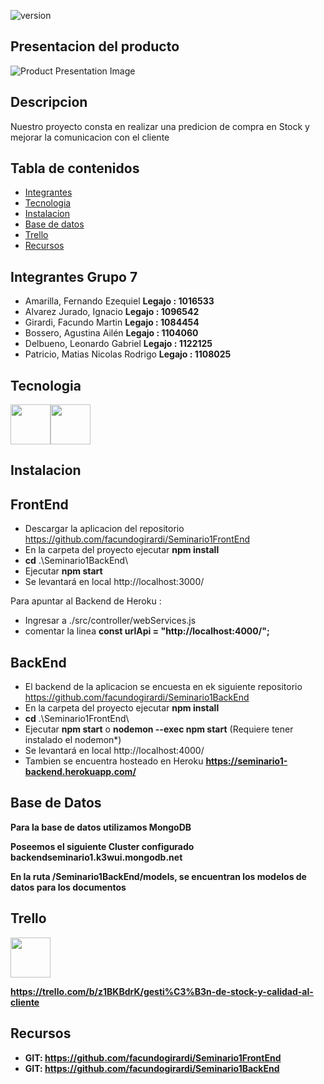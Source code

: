  ![version](https://img.shields.io/badge/version-1.0.0-blue.svg) 

## Presentacion del producto
![Product Presentation Image](https://i.ibb.co/jbs0TFR/Portada.png)

## Descripcion

<p>Nuestro proyecto consta en realizar una predicion de compra en Stock y mejorar la comunicacion con el cliente </p>
 
## Tabla de contenidos

* [Integrantes](#Integrantes)
* [Tecnologia](#Tecnologia)
* [Instalacion](#Instalacion)
* [Base de datos](#Base-de-datos)
* [Trello](#Trello)
* [Recursos](#Recursos)

## Integrantes Grupo 7

* Amarilla, Fernando Ezequiel         <b>Legajo : 1016533</b>
* Alvarez Jurado, Ignacio             <b>Legajo : 1096542</b>
* Girardi, Facundo Martin             <b>Legajo : 1084454</b>
* Bossero, Agustina Ailén             <b>Legajo : 1104060</b>
* Delbueno, Leonardo Gabriel          <b>Legajo : 1122125</b>
* Patricio, Matias Nicolas Rodrigo    <b>Legajo : 1108025</b>

## Tecnologia

<img src="https://i.ibb.co/GR1VxFh/material-ui.png" width="64" height="64" /><img src="https://i.ibb.co/bsJMq4X/aps-504x498-small-transparent-pad-600x600-f8f8f8-u1.jpg" width="64" height="64" />

## Instalacion

## FrontEnd

* Descargar la aplicacion del repositorio https://github.com/facundogirardi/Seminario1FrontEnd
* En la carpeta del proyecto ejecutar <b>npm install</b>
* <b>cd</b> .\Seminario1BackEnd\
* Ejecutar <b>npm start</b>
* Se levantará en local http://localhost:3000/

Para apuntar al Backend de Heroku :
* Ingresar a ./src/controller/webServices.js
* comentar la linea <b>const urlApi = "http://localhost:4000/";</b>

## BackEnd

* El backend de la aplicacion se encuesta en ek siguiente repositorio https://github.com/facundogirardi/Seminario1BackEnd
* En la carpeta del proyecto ejecutar <b>npm install</b>
* <b>cd</b> .\Seminario1FrontEnd\
* Ejecutar <b>npm start</b> o <b>nodemon --exec npm start</b> (Requiere tener instalado el nodemon*)
* Se levantará en local http://localhost:4000/
* Tambien se encuentra hosteado en Heroku <b>https://seminario1-backend.herokuapp.com/<b>

## Base de Datos

<p>Para la base de datos utilizamos MongoDB</p>
<p>Poseemos el siguiente Cluster configurado <b>backendseminario1.k3wui.mongodb.net</b></p>
<p>En la ruta /Seminario1BackEnd/models, se encuentran los modelos de datos para los documentos</p>

## Trello

<img src="https://play-lh.googleusercontent.com/CiGs15N1e1tXrSnVLEY9jOnKi1oNzPQNRjqhR8fXE0pnu_bRyNmfc8xXr2VQUJTfJ9A" width="64" height="64" />


https://trello.com/b/z1BKBdrK/gesti%C3%B3n-de-stock-y-calidad-al-cliente

## Recursos

- GIT: <https://github.com/facundogirardi/Seminario1FrontEnd>
- GIT: <https://github.com/facundogirardi/Seminario1BackEnd>